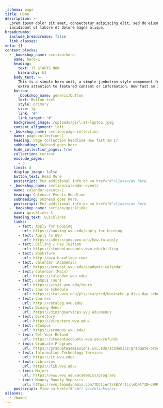```yaml
---
_schema: page
title: Home
description: >-
  Lorem ipsum dolor sit amet, consectetur adipiscing elit, sed do eiusmod tempor
  incididunt ut labore et dolore magna aliqua.
breadcrumbs:
  include_breadcrumbs: false
  link_classes:
meta: {}
content_blocks:
  - _bookshop_name: section/hero
    name: hero-1
    heading:
      text: IT STARTS NOW
      hierarchy: h1
    body_text: >-
      This is a simple hero unit, a simple jumbotron-style component for calling
      extra attention to featured content or information. How fast am I?
    button:
      _bookshop_name: generic/button
      text: Button text
      style: primary
      size: lg
      link: '#'
      link_target: '#'
    background_image: /uploads/girl-at-laptop.jpeg
    content_alignment: left
  - _bookshop_name: section/page-collection
    name: page-collection-1
    heading: Page collection headline How fast am I?
    subheading: Subhead goes here.
    hide_collection_pages: true
    collection: content
    exclude_pages:
      - 3
    limit: 4
    display_image: false
    button_text: Read More
    postscript: Put additional info or <a href="#">links</a> here.
  - _bookshop_name: section/calendar-events
    name: calendar-events-1
    heading: Calendar Events Headline
    subheading: Subhead goes here.
    postscript: Put additional info or <a href="#">links</a> here.
  - _bookshop_name: section/quicklinks
    name: quicklinks-1
    heading_text: Quicklinks
    links:
      - text: Apply for Housing
        url: https://housing.wvu.edu/apply-for-housing
      - text: Apply to WVU
        url: https://admissions.wvu.edu/how-to-apply
      - text: Billing / Pay Tuition
        url: https://studentaccounts.wvu.edu/billing
      - text: Bookstore
        url: http://wvu.bncollege.com/
      - text: Calendar (Academic)
        url: https://provost.wvu.edu/academic-calendar
      - text: Calendar (Main)
        url: https://calendar.wvu.edu/
      - text: Campus Tours
        url: https://visit.wvu.edu/tours
      - text: Course Schedule
        url: https://star.wvu.edu/pls/starprod/bwckschd.p_disp_dyn_sched
      - text: Courses
        url: http://catalog.wvu.edu/
      - text: Dining Menus
        url: https://diningservices.wvu.edu/menus
      - text: Directory
        url: https://directory.wvu.edu/
      - text: eCampus
        url: https://ecampus.wvu.edu/
      - text: Get Your Refund
        url: https://studentaccounts.wvu.edu/refunds
      - text: Graduate Programs
        url: https://graduateadmissions.wvu.edu/academics/graduate-programs
      - text: Information Technology Services
        url: https://it.wvu.edu/
      - text: Libraries
        url: https://lib.wvu.edu/
      - text: Majors
        url: https://www.wvu.edu/academics/programs
      - text: Mounty Bounty Deposits
        url: https://wvu.teamdynamix.com/TDClient/KB/ArticleDet?ID=39990
    postscript: View <a href="#">All quicklinks</a>.
aliases:
  - /home/
---
```

